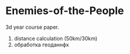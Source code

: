 # Enemies-of-the-People
3d year course paper.
1) distance calculation (50km/30km)
2) обработка геоданнфх
